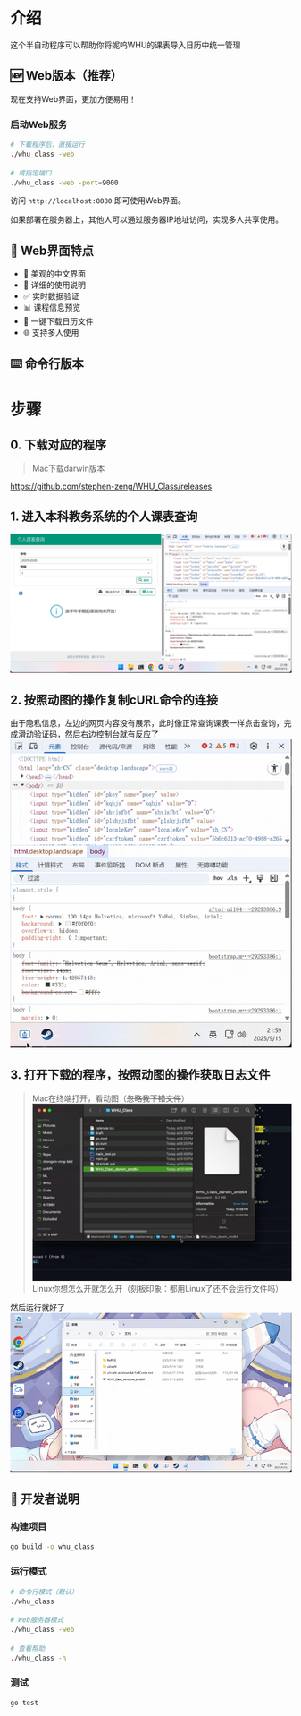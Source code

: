 # 介绍
这个半自动程序可以帮助你将妮呜WHU的课表导入日历中统一管理

## 🆕 Web版本（推荐）
现在支持Web界面，更加方便易用！

### 启动Web服务
```bash
# 下载程序后，直接运行
./whu_class -web

# 或指定端口
./whu_class -web -port=9000
```

访问 `http://localhost:8080` 即可使用Web界面。

如果部署在服务器上，其他人可以通过服务器IP地址访问，实现多人共享使用。

## 📱 Web界面特点
- 🎨 美观的中文界面
- 📝 详细的使用说明
- ✅ 实时数据验证
- 📊 课程信息预览
- 💾 一键下载日历文件
- 🌐 支持多人使用

## ⌨️ 命令行版本

# 步骤
## 0. 下载对应的程序
> Mac下载darwin版本
 
https://github.com/stephen-zeng/WHU_Class/releases

## 1. 进入本科教务系统的个人课表查询
![](https://raw.githubusercontent.com/stephen-zeng/WHU_Class/refs/heads/main/guide/1.jpg)

## 2. 按照动图的操作复制cURL命令的连接
由于隐私信息，左边的网页内容没有展示，此时像正常查询课表一样点击查询，完成滑动验证码，然后右边控制台就有反应了
![](https://raw.githubusercontent.com/stephen-zeng/WHU_Class/refs/heads/main/guide/2.gif)

## 3. 打开下载的程序，按照动图的操作获取日志文件
> Mac在终端打开，看动图（~~忽略我下错文件~~）
> ![](https://raw.githubusercontent.com/stephen-zeng/WHU_Class/refs/heads/main/guide/4.gif)
> Linux你想怎么开就怎么开（刻板印象：都用Linux了还不会运行文件吗）

然后运行就好了
![](https://raw.githubusercontent.com/stephen-zeng/WHU_Class/refs/heads/main/guide/3.gif)

## 🚀 开发者说明

### 构建项目
```bash
go build -o whu_class
```

### 运行模式
```bash
# 命令行模式（默认）
./whu_class

# Web服务器模式
./whu_class -web

# 查看帮助
./whu_class -h
```

### 测试
```bash
go test
```
